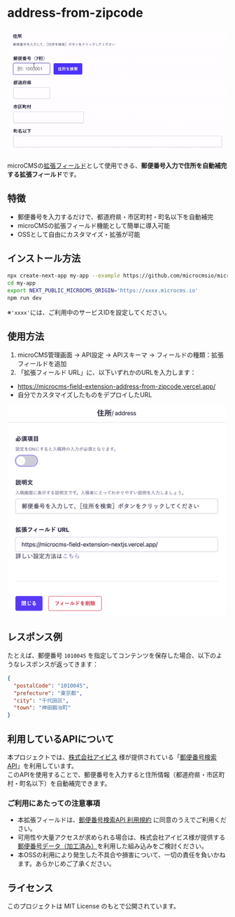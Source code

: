 # address-from-zipcode
![デモ画面](docs/img_demo.gif)

microCMSの[拡張フィールド](https://document.microcms.io/manual/field-extension)として使用できる、**郵便番号入力で住所を自動補完する拡張フィールド**です。

## 特徴

- 郵便番号を入力するだけで、都道府県・市区町村・町名以下を自動補完
- microCMSの拡張フィールド機能として簡単に導入可能
- OSSとして自由にカスタマイズ・拡張が可能

## インストール方法

```bash
npx create-next-app my-app --example https://github.com/microcmsio/microcms-field-extension/tree/main/examples/address-from-zipcode
cd my-app
export NEXT_PUBLIC_MICROCMS_ORIGIN='https://xxxx.microcms.io'
npm run dev
```
※`'xxxx'`には、ご利用中のサービスIDを設定してください。

## 使用方法
1. microCMS管理画面 → API設定 → APIスキーマ → フィールドの種類：拡張フィールドを追加
2. 「拡張フィールド URL」に、以下いずれかのURLを入力します：
- https://microcms-field-extension-address-from-zipcode.vercel.app/
- 自分でカスタマイズしたものをデプロイしたURL

<img src="./docs/img_settings_microcms_field_extension.png" width="500" height="auto" alt="拡張フィールド設定画面" />

## レスポンス例
たとえば、郵便番号 `1010045` を指定してコンテンツを保存した場合、以下のようなレスポンスが返ってきます：
```json
{
  "postalCode": "1010045",
  "prefecture": "東京都",
  "city": "千代田区",
  "town": "神田鍛冶町"
}
```
## 利用しているAPIについて

本プロジェクトでは、[株式会社アイビス](https://ibsnet.co.jp/) 様が提供されている「[郵便番号検索API](https://zipcloud.ibsnet.co.jp/doc/api)」を利用しています。  
このAPIを使用することで、郵便番号を入力すると住所情報（都道府県・市区町村・町名以下）を自動補完できます。

### ご利用にあたっての注意事項

- 本拡張フィールドは、[郵便番号検索API 利用規約](https://zipcloud.ibsnet.co.jp/rule/api) に同意のうえでご利用ください。
- 可用性や大量アクセスが求められる場合は、株式会社アイビス様が提供する[郵便番号データ（加工済み）](https://zipcloud.ibsnet.co.jp/)を利用した組み込みをご検討ください。
- 本OSSの利用により発生した不具合や損害について、一切の責任を負いかねます。あらかじめご了承ください。

## ライセンス
このプロジェクトは MIT License のもとで公開されています。